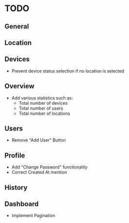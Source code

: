 # TODO

## General

## Location

## Devices
- Prevent device status selection if no location is selected

## Overview
- Add various statistics such as:
  - Total number of devices
  - Total number of users
  - Total number of locations

## Users
- Remove "Add User" Button

## Profile
- Add "Change Password" functionality
- Correct Created At mention

## History

## Dashboard
- Implement Pagination